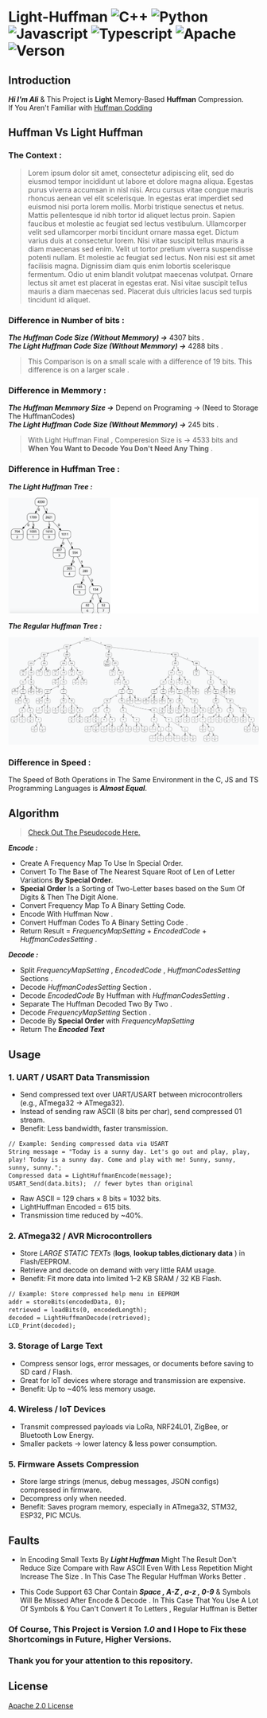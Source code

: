# Light-Huffman ![C++](https://img.shields.io/badge/%20-A8B9CC?logo=c&logoColor=white) ![Python](https://img.shields.io/badge/%20-3776AB?logo=python&logoColor=white) ![Javascript](https://img.shields.io/badge/%20-F7DF1E?logo=javascript&logoColor=white) ![Typescript](https://img.shields.io/badge/%20-3178C6?logo=typescript&logoColor=white) ![Apache](https://img.shields.io/badge/%20-D22128?logo=apache&logoColor=white) ![Verson](https://img.shields.io/badge/1.0-darkgreen)

## Introduction

***Hi I'm Ali*** & This Project is **Light** Memory-Based **Huffman** Compression.\
If You Aren't Familiar with [Huffman Codding](https://en.wikipedia.org/wiki/Huffman_coding)

## Huffman Vs Light Huffman 

### The Context :
> Lorem ipsum dolor sit amet, consectetur adipiscing elit, sed do eiusmod tempor incididunt ut labore et dolore magna aliqua. Egestas purus viverra accumsan in nisl nisi. Arcu cursus vitae congue mauris rhoncus aenean vel elit scelerisque. In egestas erat imperdiet sed euismod nisi porta lorem mollis. Morbi tristique senectus et netus. Mattis pellentesque id nibh tortor id aliquet lectus proin. Sapien faucibus et molestie ac feugiat sed lectus vestibulum. Ullamcorper velit sed ullamcorper morbi tincidunt ornare massa eget. Dictum varius duis at consectetur lorem. Nisi vitae suscipit tellus mauris a diam maecenas sed enim. Velit ut tortor pretium viverra suspendisse potenti nullam. Et molestie ac feugiat sed lectus. Non nisi est sit amet facilisis magna. Dignissim diam quis enim lobortis scelerisque fermentum. Odio ut enim blandit volutpat maecenas volutpat. Ornare lectus sit amet est placerat in egestas erat. Nisi vitae suscipit tellus mauris a diam maecenas sed. Placerat duis ultricies lacus sed turpis tincidunt id aliquet.

### Difference in Number of bits : 
***The Huffman Code Size (Without Memmory) →*** 4307 bits .\
***The Light Huffman Code Size (Without Memmory) →*** 4288 bits .

> This Comparison is on a small scale with a difference of 19 bits. This difference is on a larger scale .

### Difference in Memmory : 
***The Huffman Memmory Size →*** Depend on Programing → (Need to Storage The HuffmanCodes)\
***The Light Huffman Code Size (Without Memmory) →*** 245 bits .

> With Light Huffman Final , Comperesion Size is → 4533 bits and **When You Want to Decode You Don't Need Any Thing** .

### Difference in Huffman Tree : 
***The Light Huffman Tree :***


![LightHuffmanTree](https://github.com/aliamdevs/light-huffman/blob/main/temp/LHTREEnew.png)

***The Regular Huffman Tree :***


![RegularHuffmanTree](https://github.com/aliamdevs/light-huffman/blob/main/temp/HTREEnew.png)

### Difference in Speed : 

The Speed of Both Operations in The Same Environment in the C, JS and TS Programming Languages ​​is ***Almost Equal***.

## Algorithm 

> [Check Out The Pseudocode Here.](./PseudoCode)

***Encode :***
- Create A Frequency Map To Use In Special Order.
- Convert To The Base of The Nearest Square Root of Len of Letter Variations **By Special Order**.
- **Special Order** Is a Sorting of Two-Letter bases based on the Sum Of Digits & Then The Digit Alone.
- Convert Frequency Map To A Binary Setting Code.
- Encode With Huffman Now .
- Convert Huffman Codes To A Binary Setting Code .
- Return Result = *FrequencyMapSetting* + *EncodedCode* + *HuffmanCodesSetting* .

***Decode :***
- Split *FrequencyMapSetting* , *EncodedCode* , *HuffmanCodesSetting* Sections .
- Decode *HuffmanCodesSetting* Section .
- Decode *EncodedCode* By Huffman with *HuffmanCodesSetting* .
- Separate The Huffman Decoded Two By Two .
- Decode *FrequencyMapSetting* Section .
- Decode By **Special Order** with *FrequencyMapSetting*
- Return The ***Encoded Text***

## Usage

### 1. UART / USART Data Transmission
- Send compressed text over UART/USART between microcontrollers (e.g., ATmega32 → ATmega32).
- Instead of sending raw ASCII (8 bits per char), send compressed 01 stream.
- Benefit: Less bandwidth, faster transmission.

```
// Example: Sending compressed data via USART
String message = "Today is a sunny day. Let's go out and play, play, play! Today is a sunny day. Come and play with me! Sunny, sunny, sunny, sunny.";
Compressed data = LightHuffmanEncode(message);
USART_Send(data.bits);  // fewer bytes than original
```

- Raw ASCII = 129 chars × 8 bits = 1032 bits.
- LightHuffman Encoded = 615 bits.
- Transmission time reduced by ~40%.

### 2. ATmega32 / AVR Microcontrollers

- Store *LARGE STATIC TEXTs* (**logs**, **lookup tables**,**dictionary data** ) in Flash/EEPROM.
- Retrieve and decode on demand with very little RAM usage.
- Benefit: Fit more data into limited 1–2 KB SRAM / 32 KB Flash.

```
// Example: Store compressed help menu in EEPROM
addr = storeBits(encodedData, 0);
retrieved = loadBits(0, encodedLength);
decoded = LightHuffmanDecode(retrieved);
LCD_Print(decoded);
```

### 3. Storage of Large Text

- Compress sensor logs, error messages, or documents before saving to SD card / Flash.
- Great for IoT devices where storage and transmission are expensive.
- Benefit: Up to ~40% less memory usage.

### 4. Wireless / IoT Devices

- Transmit compressed payloads via LoRa, NRF24L01, ZigBee, or Bluetooth Low Energy.
- Smaller packets → lower latency & less power consumption.

### 5. Firmware Assets Compression

- Store large strings (menus, debug messages, JSON configs) compressed in firmware.
- Decompress only when needed.
- Benefit: Saves program memory, especially in ATmega32, STM32, ESP32, PIC MCUs.

## Faults 
 
 - In Encoding Small Texts By ***Light Huffman*** Might The Result Don't Reduce Size Compare with Raw ASCII Even With Less Repetition Might Increase The Size . In This Case The Regular Huffman Works Better .

 - This Code Support 63 Char Contain ***Space , A-Z , a-z , 0-9*** & Symbols Will Be Missed After Encode & Decode . In This Case That You Use A Lot Of Symbols & You Can't Convert it To Letters , Regular Huffman is Better

### Of Course, This Project is Version ***1.0*** and I Hope to Fix these Shortcomings in Future, Higher Versions.
### Thank you for your attention to this repository.
## License

[Apache 2.0 License](./LICENSE)